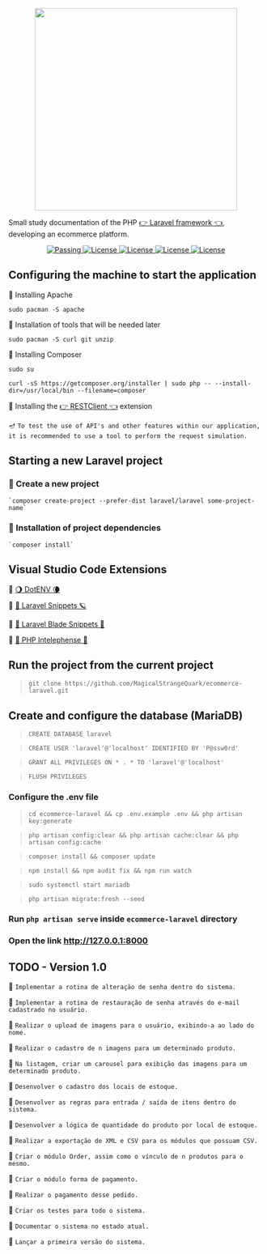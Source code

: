 <p align="center"><img src="https://raw.githubusercontent.com/laravel/art/master/laravel-logo.png" width="400"></p>

Small study documentation of the PHP <a href="https://laravel.com/">👉 Laravel framework 👈</a>, developing an ecommerce platform.

<p align="center">
    <a href="#">
        <img alt="Passing" src="https://img.shields.io/circleci/build/github/MagicalStrangeQuark/ecommerce-laravel">
    </a>
    <a href="https://opensource.org/licenses/MIT">
        <img alt="License" src="https://img.shields.io/badge/License-MIT-yellow.svg">
    </a>
    <a href="#">
        <img alt="License" src="https://img.shields.io/github/languages/count/MagicalStrangeQuark/ecommerce-laravel">
    </a>
    <a href="#">
        <img alt="License" src="https://img.shields.io/github/last-commit/MagicalStrangeQuark/ecommerce-laravel">
    </a>
    <a href="#">
        <img alt="License" src="https://img.shields.io/github/followers/MagicalStrangeQuark?style=social">
    </a>
</p>

## Configuring the machine to start the application

🔏 Installing Apache

   `sudo pacman -S apache`

🔏  Installation of tools that will be needed later

   `sudo pacman -S curl git unzip`

🔏  Installing Composer

   `sudo su`

   `curl -sS https://getcomposer.org/installer | sudo php -- --install-dir=/usr/local/bin --filename=composer`

🔏  Installing the  <a href="https://addons.mozilla.org/pt-BR/firefox/addon/restclient">👉 RESTClient 👈</a> extension

   🪔 `To test the use of API's and other features within our application, it is recommended to use a tool to perform the request simulation.`

## Starting a new Laravel project

### 🐉 Create a new project

    `composer create-project --prefer-dist laravel/laravel some-project-name`

### 🐲 Installation of project dependencies

    `composer install`

## Visual Studio Code Extensions

🦝 <a href="https://marketplace.visualstudio.com/items?itemName=mikestead.dotenv">🌖 DotENV 🌘</a>

🦝 <a href="https://marketplace.visualstudio.com/items?itemName=onecentlin.laravel5-snippets">💐 Laravel Snippets 🪐</a>

🦝 <a href="https://marketplace.visualstudio.com/items?itemName=onecentlin.laravel-blade">🌾 Laravel Blade Snippets 🌚 </a>

🦝 <a href="https://marketplace.visualstudio.com/items?itemName=bmewburn.vscode-intelephense-client">💫 PHP Intelephense 🌻</a>

## Run the project from the current project

> `git clone https://github.com/MagicalStrangeQuark/ecommerce-laravel.git`

## Create and configure the database (MariaDB)

> `CREATE DATABASE laravel`

> `CREATE USER 'laravel'@'localhost' IDENTIFIED BY 'P@ssw0rd'`

> `GRANT ALL PRIVILEGES ON * . * TO 'laravel'@'localhost'`

> `FLUSH PRIVILEGES`

### Configure the .env file

> `cd ecommerce-laravel && cp .env.example .env && php artisan key:generate`

> `php artisan config:clear && php artisan cache:clear && php artisan config:cache`

> `composer install && composer update`

> `npm install && npm audit fix && npm run watch`

> `sudo systemctl start mariadb`

> `php artisan migrate:fresh --seed`

### Run `php artisan serve` inside `ecommerce-laravel` directory

### Open the link <http://127.0.0.1:8000>

## TODO - Version 1.0

👹 `Implementar a rotina de alteração de senha dentro do sistema.`

👹 `Implementar a rotina de restauração de senha através do e-mail cadastrado no usuário.`

👹 `Realizar o upload de imagens para o usuário, exibindo-a ao lado do nome.`

👹 `Realizar o cadastro de n imagens para um determinado produto.`

👹 `Na listagem, criar um carousel para exibição das imagens para um determinado produto.`

👹 `Desenvolver o cadastro dos locais de estoque.`

👹 `Desenvolver as regras para entrada / saída de itens dentro do sistema.`

👹 `Desenvolver a lógica de quantidade do produto por local de estoque.`

👹 `Realizar a exportação de XML e CSV para os módulos que possuam CSV.`

👹 `Criar o módulo Order, assim como o vínculo de n produtos para o mesmo.`

👹 `Criar o módulo forma de pagamento.`

👹 `Realizar o pagamento desse pedido.`

👹 `Criar os testes para todo o sistema.`

👹 `Documentar o sistema no estado atual.`

👹 `Lançar a primeira versão do sistema.`